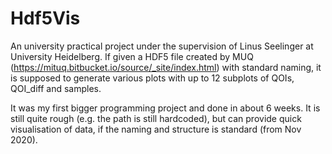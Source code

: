 # Hdf5Vis

An university practical project under the supervision of Linus Seelinger at University Heidelberg.
If given a HDF5 file created by MUQ (https://mituq.bitbucket.io/source/_site/index.html) with standard naming, 
it is supposed to generate various plots with up to 12 subplots of QOIs, QOI_diff and samples. 

It was my first bigger programming project and done in about 6 weeks.
It is still quite rough (e.g. the path is still hardcoded), but can provide quick visualisation of data, 
if the naming and structure is standard (from Nov 2020).

